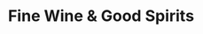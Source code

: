 ---
title: "Fine Wine & Good Spirits"
url: /sinking-spring/fine-wine-and-good-spirits/
shop: alcohol
---